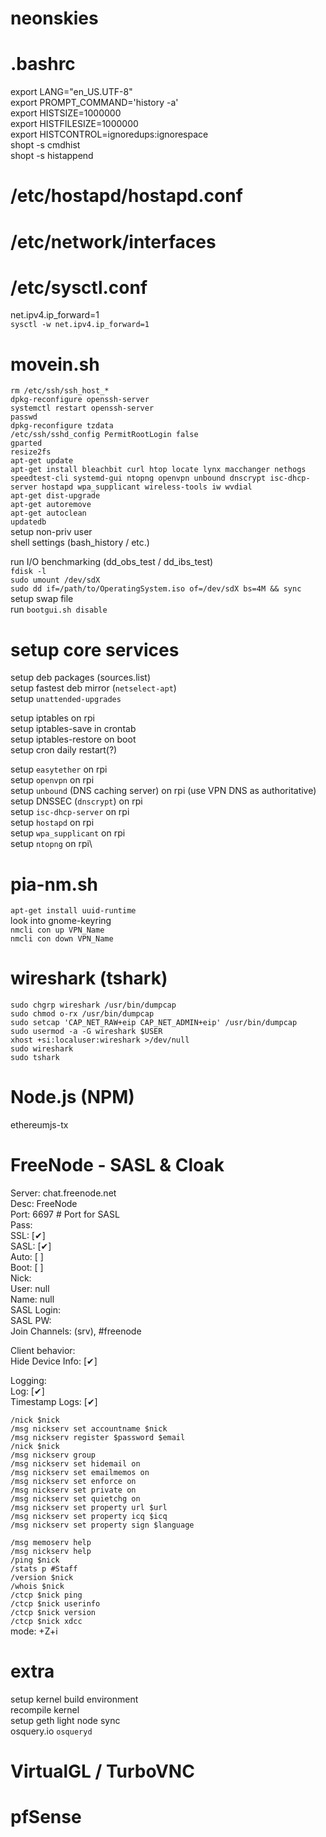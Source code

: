 # neonskies

# .bashrc
export LANG="en_US.UTF-8"  
export PROMPT_COMMAND='history -a'  
export HISTSIZE=1000000  
export HISTFILESIZE=1000000  
export HISTCONTROL=ignoredups:ignorespace   
shopt -s cmdhist  
shopt -s histappend  

# /etc/hostapd/hostapd.conf

# /etc/network/interfaces

# /etc/sysctl.conf
net.ipv4.ip_forward=1  
`sysctl -w net.ipv4.ip_forward=1`

# movein.sh
`rm /etc/ssh/ssh_host_*`  
`dpkg-reconfigure openssh-server`  
`systemctl restart openssh-server`  
`passwd`  
`dpkg-reconfigure tzdata`  
`/etc/ssh/sshd_config PermitRootLogin false`  
`gparted`  
`resize2fs`  
`apt-get update`  
`apt-get install bleachbit curl htop locate lynx macchanger nethogs speedtest-cli systemd-gui ntopng openvpn unbound dnscrypt isc-dhcp-server hostapd wpa_supplicant wireless-tools iw wvdial`  
`apt-get dist-upgrade`  
`apt-get autoremove`  
`apt-get autoclean`  
`updatedb`  
setup non-priv user\
shell settings (bash_history / etc.)

run I/O benchmarking (dd_obs_test / dd_ibs_test)\
`fdisk -l`  
`sudo umount /dev/sdX`  
`sudo dd if=/path/to/OperatingSystem.iso of=/dev/sdX bs=4M && sync`  
setup swap file\
run `bootgui.sh disable`

# setup core services
setup deb packages (sources.list)\
setup fastest deb mirror (`netselect-apt`)\
setup `unattended-upgrades`

setup iptables on rpi\
setup iptables-save in crontab\
setup iptables-restore on boot\
setup cron daily restart(?)

setup `easytether` on rpi\
setup `openvpn` on rpi\
setup `unbound` (DNS caching server) on rpi (use VPN DNS as authoritative)\
setup DNSSEC (`dnscrypt`) on rpi\
setup `isc-dhcp-server` on rpi\
setup `hostapd` on rpi\
setup `wpa_supplicant` on rpi\
setup `ntopng` on rpi\

# pia-nm.sh
`apt-get install uuid-runtime`  
look into gnome-keyring\
`nmcli con up VPN_Name`  
`nmcli con down VPN_Name`  

# wireshark (tshark)
`sudo chgrp wireshark /usr/bin/dumpcap`  
`sudo chmod o-rx /usr/bin/dumpcap`  
`sudo setcap 'CAP_NET_RAW+eip CAP_NET_ADMIN+eip' /usr/bin/dumpcap`  
`sudo usermod -a -G wireshark $USER`  
`xhost +si:localuser:wireshark >/dev/null`  
`sudo wireshark`  
`sudo tshark`  

# Node.js (NPM)
ethereumjs-tx  

# FreeNode - SASL & Cloak
Server: chat.freenode.net  
Desc: FreeNode  
Port: 6697 # Port for SASL  
Pass:  
SSL: [✔]  
SASL: [✔]  
Auto: [ ]  
Boot: [ ]  
Nick:  
User: null  
Name: null  
SASL Login:  
SASL PW:  
Join Channels: (srv), #freenode  

Client behavior:  
Hide Device Info: [✔]  

Logging:  
Log: [✔]  
Timestamp Logs: [✔]  

`/nick $nick`  
`/msg nickserv set accountname $nick`  
`/msg nickserv register $password $email`  
`/nick $nick`  
`/msg nickserv group`  
`/msg nickserv set hidemail on`  
`/msg nickserv set emailmemos on`  
`/msg nickserv set enforce on`  
`/msg nickserv set private on`  
`/msg nickserv set quietchg on`  
`/msg nickserv set property url $url`  
`/msg nickserv set property icq $icq`  
`/msg nickserv set property sign $language`  

`/msg memoserv help`  
`/msg nickserv help`  
`/ping $nick`  
`/stats p #Staff`  
`/version $nick`  
`/whois $nick`  
`/ctcp $nick ping`  
`/ctcp $nick userinfo`  
`/ctcp $nick version`  
`/ctcp $nick xdcc`  
mode: +Z+i  

# extra
setup kernel build environment\
recompile kernel\
setup geth light node sync\
osquery.io `osqueryd`  

# VirtualGL / TurboVNC

# pfSense

